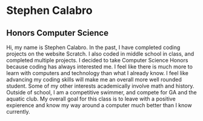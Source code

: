 # Stephen Calabro
## Honors Computer Science

Hi, my name is Stephen Calabro. In the past, I have completed coding projects on the website Scratch. I also coded in middle school in class, and completed multiple projects. I decided to take Computer Science Honors because coding has always interested me. I feel like there is much more to learn with computers and technology than what I already know. I feel like advancing my coding skills will make me an overall more well rounded student. Some of my other interests academically involve math and history. Outside of school, I am a competitive swimmer, and compete for GA and the aquatic club. My overall goal for this class is to leave with a positive expierence and know my way around a computer much better than I know currently.
